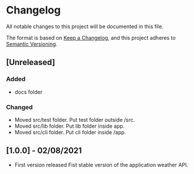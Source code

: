# Changelog

All notable changes to this project will be documented in this file.

The format is based on [Keep a Changelog](https://keepachangelog.com/en/1.0.0/),
and this project adheres to [Semantic Versioning](https://semver.org/spec/v2.0.0.html).

## [Unreleased]

### Added

- docs folder

### Changed

- Moved src/test folder. Put test folder outside /src.
- Moved src/lib folder. Put lib folder inside app.
- Moved src/cli folder. Put cli folder inside /app.

## [1.0.0] - 02/08/2021

- First version released
Fist stable version of the application weather API.
